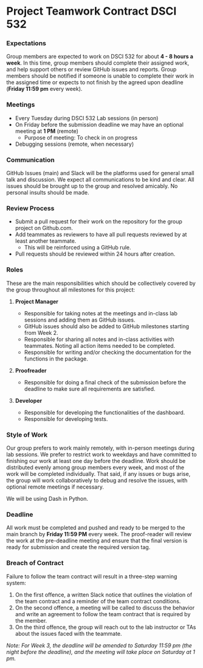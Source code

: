 # Project Teamwork Contract DSCI 532

### Expectations

Group members are expected to work on DSCI 532 for about **4 - 8 hours a week**. In this time, group members should complete their assigned work, and help support others or review GitHub issues and reports. Group members should be notified if someone is unable to complete their work in the assigned time or expects to not finish by the agreed upon deadline (**Friday 11:59 pm** every week).

### Meetings

- Every Tuesday during DSCI 532 Lab sessions (in person)
- On Friday before the submission deadline we may have an optional meeting at **1 PM** (remote)
    - Purpose of meeting: To check in on progress
- Debugging sessions (remote, when necessary)

### Communication

GitHub Issues (main) and Slack will be the platforms used for general small talk and discussion. We expect all communications to be kind and clear. All issues should be brought up to the group and resolved amicably. No personal insults should be made.

### Review Process

- Submit a pull request for their work on the repository for the group project on Github.com.
- Add teammates as reviewers to have all pull requests reviewed by at least another teammate.
    - This will be reinforced using a GitHub rule.
- Pull requests should be reviewed within 24 hours after creation.

### Roles

These are the main responsibilities which should be collectively covered by the group throughout all milestones for this project:

1. **Project Manager**
    - Responsible for taking notes at the meetings and in-class lab sessions and adding them as GitHub issues.
    - GitHub issues should also be added to GitHub milestones starting from Week 2.
    - Responsible for sharing all notes and in-class activities with teammates. Noting all action items needed to be completed.
    - Responsible for writing and/or checking the documentation for the functions in the package.

2. **Proofreader**
    - Responsible for doing a final check of the submission before the deadline to make sure all requirements are satisfied.

3. **Developer**
    - Responsible for developing the functionalities of the dashboard.
    - Responsible for developing tests.

### Style of Work

Our group prefers to work mainly remotely, with in-person meetings during lab sessions. We prefer to restrict work to weekdays and have committed to finishing our work at least one day before the deadline. Work should be distributed evenly among group members every week, and most of the work will be completed individually. That said, if any issues or bugs arise, the group will work collaboratively to debug and resolve the issues, with optional remote meetings if necessary.

We will be using Dash in Python.

### Deadline

All work must be completed and pushed and ready to be merged to the main branch by **Friday 11:59 PM** every week. The proof-reader will review the work at the pre-deadline meeting and ensure that the final version is ready for submission and create the required version tag.

### Breach of Contract

Failure to follow the team contract will result in a three-step warning system:

1. On the first offence, a written Slack notice that outlines the violation of the team contract and a reminder of the team contract conditions.
2. On the second offence, a meeting will be called to discuss the behavior and write an agreement to follow the team contract that is required by the member.
3. On the third offence, the group will reach out to the lab instructor or TAs about the issues faced with the teammate.

_Note: For Week 3, the deadline will be amended to Saturday 11:59 pm (the night before the deadline), and the meeting will take place on Saturday at 1 pm._
